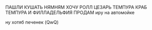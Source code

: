 ПАШЛИ КУШАТЬ 
НЯМНЯМ
ХОЧУ РОЛЛ ЦЕЗАРЬ ТЕМПУРА КРАБ ТЕМПУРА И ФИЛЛАДЕЛЬФИЯ 
ПРОДАМ иру на автомойке 

ну хотяб печенек (QwQ)

